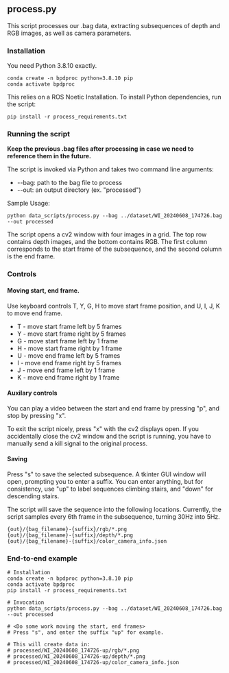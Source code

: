 ## process.py

This script processes our .bag data, extracting subsequences of depth and RGB images, as well as camera parameters.

### Installation

You need Python 3.8.10 exactly.
```
conda create -n bpdproc python=3.8.10 pip
conda activate bpdproc
```

This relies on a ROS Noetic Installation. To install Python dependencies, run the script:
```
pip install -r process_requirements.txt
```

### Running the script

**Keep the previous .bag files after processing in case we need to reference them in the future.**

The script is invoked via Python and takes two command line arguments: 
* --bag: path to the bag file to process
* --out: an output directory (ex. "processed")

Sample Usage:
```
python data_scripts/process.py --bag ../dataset/WI_20240608_174726.bag --out processed
```

The script opens a cv2 window with four images in a grid. The top row contains depth images, and the bottom contains RGB. The first column corresponds to the start frame of the subsequence, and the second column is the end frame.

### Controls

#### Moving start, end frame.

Use keyboard controls T, Y, G, H to move start frame position, and U, I, J, K to move end frame.
* T - move start frame left by 5 frames
* Y - move start frame right by 5 frames
* G - move start frame left by 1 frame
* H - move start frame right by 1 frame
* U - move end frame left by 5 frames
* I - move end frame right by 5 frames
* J - move end frame left by 1 frame
* K - move end frame right by 1 frame

#### Auxilary controls

You can play a video between the start and end frame by pressing "p", and stop by pressing "x".

To exit the script nicely, press "x" with the cv2 displays open. If you accidentally close the cv2 window and the script is running, you have to manually send a kill signal to the original process.

#### Saving

Press "s" to save the selected subsequence. A tkinter GUI window will open, prompting you to enter a suffix. You can enter anything, but for consistency, use "up" to label sequences climbing stairs, and "down" for descending stairs.

The script will save the sequence into the following locations. Currently, the script samples every 6th frame in the subsequence, turning 30Hz into 5Hz.
```
{out}/{bag_filename}-{suffix}/rgb/*.png
{out}/{bag_filename}-{suffix}/depth/*.png
{out}/{bag_filename}-{suffix}/color_camera_info.json
```

### End-to-end example
```
# Installation
conda create -n bpdproc python=3.8.10 pip
conda activate bpdproc
pip install -r process_requirements.txt

# Invocation
python data_scripts/process.py --bag ../dataset/WI_20240608_174726.bag --out processed

# <Do some work moving the start, end frames>
# Press "s", and enter the suffix "up" for example.

# This will create data in:
# processed/WI_20240608_174726-up/rgb/*.png
# processed/WI_20240608_174726-up/depth/*.png
# processed/WI_20240608_174726-up/color_camera_info.json
```
